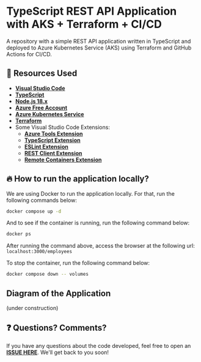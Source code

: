 # TypeScript REST API Application with AKS + Terraform + CI/CD

A repository with a simple REST API application written in TypeScript and deployed to Azure Kubernetes Service (AKS) using Terraform and GitHub Actions for CI/CD.

## 🚀 Resources Used

- **[Visual Studio Code](https://code.visualstudio.com/?WT.mc_id=javascript-97470-gllemos)**
- **[TypeScript](https://www.typescriptlang.org/)**
- **[Node.js 18.x](https://nodejs.org/en/)**
- **[Azure Free Account](https://azure.microsoft.com/?WT.mc_id=javascript-97470-gllemos)**
- **[Azure Kubernetes Service](https://learn.microsoft.com/en-us/azure/aks/)**
- **[Terraform](https://www.hashicorp.com/products/terraform)**
- Some Visual Studio Code Extensions:
  - **[Azure Tools Extension](https://marketplace.visualstudio.com/items?itemName=ms-vscode.vscode-node-azure-pack&WT.mc_id=javascript-97470-gllemos)**
  - **[TypeScript Extension](https://marketplace.visualstudio.com/items?itemName=ms-vscode.vscode-typescript-next&WT.mc_id=javascript-97470-gllemos)**
  - **[ESLint Extension](https://marketplace.visualstudio.com/items?itemName=dbaeumer.vscode-eslint&WT.mc_id=javascript-97470-gllemos)**
  - **[REST Client Extension](https://marketplace.visualstudio.com/items?itemName=humao.rest-client&WT.mc_id=javascript-97470-gllemos)**
  - **[Remote Containers Extension](https://marketplace.visualstudio.com/items?itemName=ms-vscode-remote.remote-containers)**

## 🔥 How to run the application locally?

We are using Docker to run the application locally. For that, run the following commands below:

```bash
docker compose up -d
```

And to see if the container is running, run the following command below:

```bash
docker ps
```

After running the command above, access the browser at the following url: `localhost:3000/employees` 

To stop the container, run the following command below:

```bash
docker compose down -- volumes
```

## Diagram of the Application

(under construction)

## ❓ Questions? Comments? 

If you have any questions about the code developed, feel free to open an **[ISSUE HERE](https://github.com/glaucia86/api-rest-ts-aks/issues)**. We'll get back to you soon!